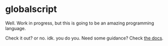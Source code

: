 # globalscript
Well. Work in progress, but this is going to be an amazing programming language.

Check it out? or no. idk. you do you.
Need some guidance? Check [the docs](https://globalscript.readthedocs.io/en/latest/).
